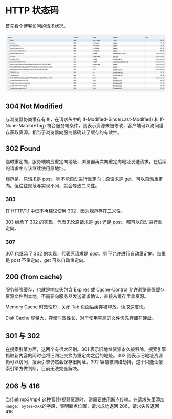 # HTTP 状态码

首先看个博客访问的请求状况。

![example](../img/example.png)

## 304 Not Modified

与浏览器协商缓存有关，在请求头中的 If-Modified-Since(Last-Modified) 和 If-None-Match(ETag) 符合服务端条件，则表示资源未被修改，客户端可以访问缓存获取资源。相当于浏览器向服务器确认了缓存的有效性。

## 302 Found

临时重定向，服务端响应重定向地址，浏览器再次向重定向地址发送请求，在后续的请求中应该继续使用原地址。

规范是，原请求是 post，则不能自动进行重定向；原请求是 get，可以自动重定向。但往往规范与实现不同，就会导致二义性。

### 303

在 HTTP/1.1 中已不再建议使用 302，因为规范存在二义性。

303 继承了 302 的实现，代表无论原请求是 get 还是 post，都可以自动进行重定向。

### 307

307 也继承了 302 的实现，代表原请求是 post，则不允许进行自动重定向，结果是 post 不重定向，get 可以自动重定向。

## 200 (from cache)

服务器强缓存，也就是响应头包含 Expires 或 Cache-Control 允许浏览器强缓存资源文件到本地。不需要向服务器发送请求确认，直接从缓存里拿资源。

Memory Cache 时效性短，关闭 Tab 页面后缓存被释放，读取速度快。

Disk Cache 容量大，存储时效性长，对于使用率高的文件优先存储在硬盘。

## 301 与 302

在搜索引擎方面，这两个有很大区别。301 表示旧地址资源永久被移除，搜索引擎抓取新内容的同时也将旧网址交换为重定向之后的地址。302 则表示旧地址资源仍可以访问，搜索引擎仍然会保存旧网址。302 容易被网络劫持，这个只能让搜索引擎方做判断，目前无法完全解决。

## 206 与 416

当传输 mp3/mp4 这种音频/视频资源时，常需要使用断点传输。在请求头里添加`Range: bytes=XXX`的字段，表明断点位置，请求成功返回 206，请求失败返回 416.

